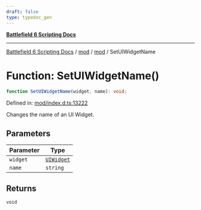 ```yaml
---
draft: false
type: typedoc_gen
---
```


[**Battlefield 6 Scripting Docs**](../../../_index.md)

***

[Battlefield 6 Scripting Docs](../../../_index.md) / [mod](../../_index.md) / [mod](../_index.md) / SetUIWidgetName

# Function: SetUIWidgetName()

```ts
function SetUIWidgetName(widget, name): void;
```

Defined in: [mod/index.d.ts:13222](https://github.com/battlefield-portal-community/portal-docs/blob/6d87e21c5922a3efb03c634dbe98e5fe6e797672/generators/santiago/mod/index.d.ts#L13222)

Changes the name of an UI Widget.

## Parameters

| Parameter | Type |
| ------ | ------ |
| `widget` | [`UIWidget`](../UIWidget/_index.md) |
| `name` | `string` |

## Returns

`void`
